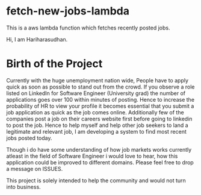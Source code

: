 # fetch-new-jobs-lambda
This is a aws lambda function which fetches recently posted jobs. 

Hi, I am Hariharasudhan. 

# Birth of the Project 
Currently with the huge unemployment nation wide, People have to apply quick as soon as possible to stand out from the crowd. If you observe a role listed on LinkedIn for Software Engineer (University grad) the number of applications goes over 100 within minutes of posting. Hence to increase the probability of HR to view your profile it becomes essential that you submit a job application as quick as the job comes online. Additionally few of the companies post a job on their careers website first before going to linkedin to post the job. Hence to help myself and help other job seekers to land a legitimate and relevant job, I am developing a system to find most recent jobs posted today. 

Though i do have some understanding of how job markets works currently atleast in the field of Software Engineer i would love to hear, how this application could be improved to different domains. Please feel free to drop a message on ISSUES.

This project is solely intended to help the community and would not turn into business. 
